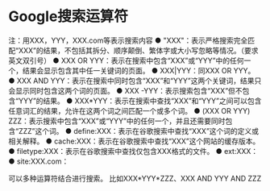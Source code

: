 # Google搜索运算符

注：用XXX，YYY，XXX.com等表示搜索内容
● "XXX"：表示严格搜索完全匹配“XXX”的结果，不包括其拆分、顺序颠倒、繁体字或大小写忽略等情况。（要求英文双引号）
● XXX OR YYY：表示在搜索中包含“XXX”或“YYY”中的任何一个，结果会显示包含其中任一关键词的页面。
● XXX|YYY：同XXX OR YYY。
● XXX AND YYY：表示在搜索中同时包含“XXX”和“YYY”这两个关键词，结果只会显示同时包含这两个词的页面。
● XXX -YYY：表示搜索包含“XXX”但不包含“YYY”的结果。
● XXX*YYY：表示在搜索中查找“XXX”和“YYY”之间可以包含任意词汇的结果，允许在这两个词之间匹配一个或多个词。
● (XXX OR YYY) ZZZ：表示搜索中包含“XXX”或“YYY”中的任何一个，并且还需要同时包含“ZZZ”这个词。
● define:XXX：表示在谷歌搜索中查找“XXX”这个词的定义或相关解释。
● cache:XXX：表示在谷歌搜索中查找“XXX”这个网站的缓存版本。
● filetype:XXX：表示在谷歌搜索中查找仅包含XXX格式的文件。
● ext:XXX：
● site:XXX.com：

可以多种运算符结合进行搜索。
比如XXX\*YYY\*ZZZ、XXX AND YYY AND ZZZ